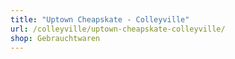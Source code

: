 ```yaml
---
title: "Uptown Cheapskate - Colleyville"
url: /colleyville/uptown-cheapskate-colleyville/
shop: Gebrauchtwaren
---
```

